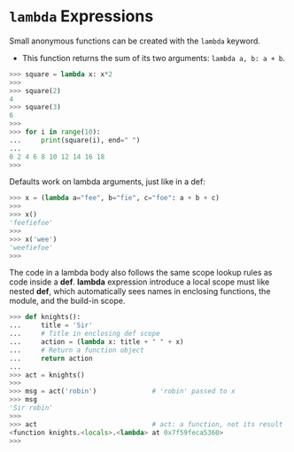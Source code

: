 # `lambda` Expressions

Small anonymous functions can be created with the `lambda` keyword.

- This function returns the sum of its two arguments: `lambda a, b: a + b`.

```py
>>> square = lambda x: x*2
>>> 
>>> square(2)
4
>>> square(3)
6
>>> 
>>> for i in range(10):
...     print(square(i), end=" ")
... 
0 2 4 6 8 10 12 14 16 18 
>>> 
```

Defaults work on lambda arguments, just like in a def:

```py
>>> x = (lambda a="fee", b="fie", c="foe": a + b + c)
>>> 
>>> x()
'feefiefoe'
>>> 
>>> x('wee')
'weefiefoe'
>>> 
```

The code in a lambda body also follows the same scope lookup rules as code inside a **def**. **lambda** expression introduce a local scope must like nested **def**, which automatically sees names in enclosing functions, the module, and the build-in scope.

```py
>>> def knights():
...     title = 'Sir'
...     # Title in enclosing def scope
...     action = (lambda x: title + " " + x)
...     # Return a function object
...     return action
... 
>>> act = knights()
>>> 
>>> msg = act('robin')              # 'robin' passed to x
>>> msg
'Sir robin'
>>> 
>>> act                             # act: a function, not its result
<function knights.<locals>.<lambda> at 0x7f59feca5360>
>>> 
```
